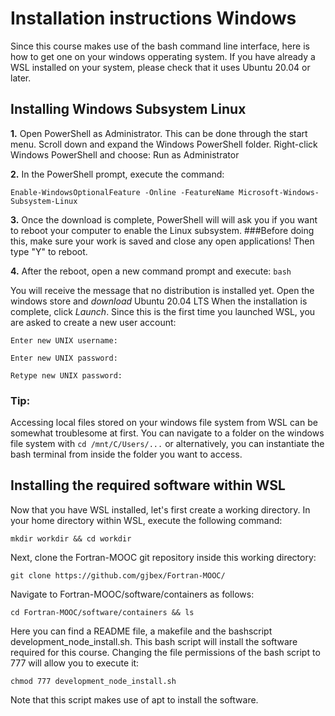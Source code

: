 # Installation instructions Windows

Since this course makes use of the bash command line interface, here is how to get one on your windows opperating system.
If you have already a WSL installed on your system, please check that it uses Ubuntu 20.04 or later.

## Installing Windows Subsystem Linux

**1.** 
Open PowerShell as Administrator. This can be done through the start menu. 
Scroll down and expand the Windows PowerShell folder. 
Right-click Windows PowerShell and choose: Run as Administrator 

**2.** 
In the PowerShell prompt, execute the command:
 
`Enable-WindowsOptionalFeature -Online -FeatureName Microsoft-Windows-Subsystem-Linux`

**3.**
Once the download is complete, PowerShell will will ask you if you want to reboot your computer to enable the Linux subsystem.
###Before doing this, make sure your work is saved and close any open applications!
Then type "Y" to reboot.

**4.**
After the reboot, open a new command prompt and execute:
`bash`

You will receive the message that no distribution is installed yet. 
Open the windows store and *download* Ubuntu 20.04 LTS
When the installation is complete, click *Launch*.
Since this is the first time you launched WSL, you are asked to create a new user account:

`Enter new UNIX username:`

`Enter new UNIX password:`

`Retype new UNIX password:`

### Tip:
Accessing local files stored on your windows file system from WSL can be somewhat troublesome at first.
You can navigate to a folder on the windows file system with 
`cd /mnt/C/Users/...`
or alternatively, you can instantiate the bash terminal from inside the folder you want to access.

## Installing the required software within WSL

Now that you have WSL installed, let's first create a working directory.
In your home directory within WSL, execute the following command:

`mkdir workdir && cd workdir`

Next, clone the Fortran-MOOC git repository inside this working directory:

`git clone https://github.com/gjbex/Fortran-MOOC/`

Navigate to Fortran-MOOC/software/containers as follows:

`cd Fortran-MOOC/software/containers && ls` 

Here you can find a README file, a makefile and the bashscript development_node_install.sh.
This bash script will install the software required for this course. Changing the file permissions 
of the bash script to 777 will allow you to execute it:

`chmod 777 development_node_install.sh`

Note that this script makes use of apt to install the software.
